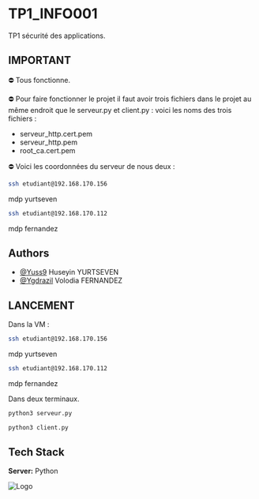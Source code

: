 # TP1_INFO001
 TP1 sécurité des applications.

## IMPORTANT
⛔️ Tous fonctionne.

⛔️ Pour faire fonctionner le projet il faut avoir trois fichiers dans le projet au même endroit que le serveur.py et client.py : voici les noms des trois fichiers : 
- serveur_http.cert.pem
- serveur_http.pem
- root_ca.cert.pem

⛔️ Voici les coordonnées du serveur de nous deux : 
```bash
ssh etudiant@192.168.170.156 
```
mdp yurtseven

```bash
ssh etudiant@192.168.170.112
```
mdp fernandez

## Authors
 - [@Yuss9](https://github.com/Yuss9) Huseyin YURTSEVEN
 - [@Ygdrazil](https://github.com/Ygdrazil) Volodia FERNANDEZ 

## LANCEMENT

Dans la VM :

```bash
ssh etudiant@192.168.170.156 
```
mdp yurtseven

```bash
ssh etudiant@192.168.170.112
```
mdp fernandez

Dans deux terminaux.

```bash
python3 serveur.py
```

```bash
python3 client.py
```

## Tech Stack

**Server:** Python


![Logo](https://images.ctfassets.net/mrop88jh71hl/55rrbZfwMaURHZKAUc5oOW/9e5fe805eb03135b82e962e92169ce6d/python-programming-language.png)
